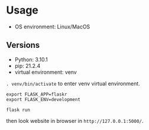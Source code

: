 # Usage
- OS environment: Linux/MacOS
## Versions
- Python: 3.10.1
- pip: 21.2.4 
- virtual environment: venv

`. venv/bin/activate` to enter venv virtual environment.
```
export FLASK_APP=flaskr
export FLASK_ENV=development
```
`flask run`

then look website in browser in `http://127.0.0.1:5000/`.
